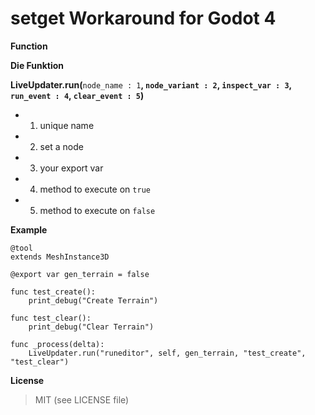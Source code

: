 # setget Workaround for Godot 4


**Function**


**Die Funktion**

**LiveUpdater.run(**`node_name : 1`**, **`node_variant : 2`**, **`inspect_var : 3`**, **`run_event : 4`**, **`clear_event : 5`**)**
+ 1. unique name
+ 2. set a node
+ 3. your export var
+ 4. method to execute on `true`
+ 5. method to execute on `false`


**Example**

```
@tool
extends MeshInstance3D

@export var gen_terrain = false

func test_create():
    print_debug("Create Terrain")

func test_clear():
    print_debug("Clear Terrain")

func _process(delta):
    LiveUpdater.run("runeditor", self, gen_terrain, "test_create", "test_clear")

```


**License**

> MIT (see LICENSE file)
